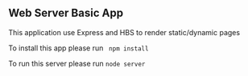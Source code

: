 ## Web Server Basic App

This application use Express and HBS to render static/dynamic pages

To install this app please run 
```  npm install ```

To run this server please run
``` node server ```
